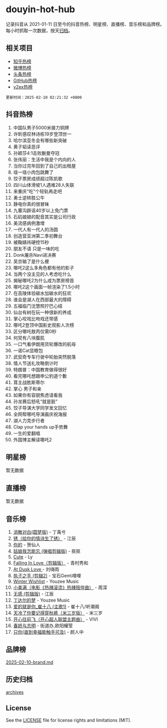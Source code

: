 # douyin-hot-hub

记录抖音从 2021-01-11 日至今的抖音热榜、明星榜、直播榜、音乐榜和品牌榜。每小时抓取一次数据，按天[归档](archives)。

## 相关项目

- [知乎热榜](https://github.com/lonnyzhang423/zhihu-hot-hub)
- [微博热榜](https://github.com/lonnyzhang423/weibo-hot-hub)
- [头条热榜](https://github.com/lonnyzhang423/toutiao-hot-hub)
- [GitHub热榜](https://github.com/lonnyzhang423/github-hot-hub)
- [v2ex热榜](https://github.com/lonnyzhang423/v2ex-hot-hub)


`更新时间：2025-02-10 02:21:32 +0800`

## 抖音热榜

1. 中国队男子5000米接力铜牌
1. 许昕感叹林诗栋19岁登顶世一
1. 哈尔滨亚冬会有哪些新突破
1. 黄子韬读恶评
1. 孙颖莎4:1击败蒯曼夺冠
1. 张伟丽：生活中我是个内向的人
1. 当你过完年回到了自己的出租屋
1. 瑶一瑶小肉包跳舞了
1. 饺子票房成绩超过陈凯歌
1. 四川山体滑坡1人遇难28人失联
1. 来重庆“吃”个轻轨再走吧
1. 勇士逆转胜公牛
1. 静电你真的很冒昧
1. 九寨沟辟谣40岁以上免门票
1. 石矶娘娘的配音其实是公司行政
1. 美流感病例激增
1. 一代人有一代人的汤圆
1. 创造营亚洲第二季初舞台
1. 被鞠婧祎硬控15秒
1. 朋友不语 只是一味的吃
1. Donk屠杀Navi进决赛
1. 吴京输了是什么梗
1. 哪吒2这么多角色都有他的影子
1. 当两个没主见的人考虑吃什么
1. 揭秘哪吒2为什么成为票房榜首
1. 哪吒2这个画面一帧渲染了1.5小时
1. 在高陵体验碳水加碳水的狂欢
1. 谁会是湖人在西部最大的障碍
1. 五福临门沈慧照拧巴心结
1. 仙台有树在玩一种很新的养成
1. 掌心咬戏比吻戏还带感
1. 哪吒2登顶中国影史观影人次榜
1. 区分哪吒敖丙仅需0秒
1. 何炅有八块腹肌
1. 一口气看伊朗用货轮爆改的航母
1. 一诺Cat显眼包
1. 武契奇专车行驶中轮胎突然脱落
1. 情人节送礼攻略倒计时
1. 特朗普：中国教育做得很好
1. 看完哪吒想跟申公豹道个歉
1. 茸主战胜斯蒂尔
1. 掌心 男子和亲
1. 如果你有容貌焦虑请看我
1. 孙龙赛后怒吼“就是脏”
1. 饺子导演大学同学发文回忆
1. 全网帮哪吒导演画庆祝海报
1. 湖人力克步行者
1. Clap your hands up手势舞
1. 一生的爱翻唱
1. 外国博主解读哪吒2

## 明星榜

暂无数据

## 直播榜

暂无数据

## 音乐榜

1. [消散对白(圆梦版)](https://sf5-hl-cdn-tos.douyinstatic.com/obj/tos-cn-ve-2774/og4jB5I5IizzoZVAAAzWgBMAsMDWoArfwBOiFs) - 丁禹兮
1. [锈（给你的情诗生了锈）](https://sf5-hl-cdn-tos.douyinstatic.com/obj/tos-cn-ve-2774/o8a1PBtVqIYbPEGK6e5A4egedVMdm3fCIz6bbE) - 江辰
1. [你的](https://sf5-hl-cdn-tos.douyinstatic.com/obj/tos-cn-ve-2774/oYuIeKf42jB7sEV6B2upMdpYAgfrQWj0FeRegh) - 贺仙人
1. [姑娘我怎能忘 (弹唱剪辑版)](https://sf5-hl-cdn-tos.douyinstatic.com/obj/tos-cn-ve-2774/okamwrBGEMz6illuEofAsMV4yzF5tVWbBiA5AI) - 抠抠
1. [Cute](https://sf6-cdn-tos.douyinstatic.com/obj/tos-cn-ve-2774/o4IbIzHWKAAB4wsS5qMBRiiAlEBGTpQRNfFvuo) - Ly
1. [Falling In Love（剪辑版）](https://sf6-cdn-tos.douyinstatic.com/obj/tos-cn-ve-2774/o8ajpA8zzgBPahbBIO8AcKGBLJezFCRd1wfP9f) - 青村秀和
1. [ At Dusk  Love ](https://sf5-hl-cdn-tos.douyinstatic.com/obj/tos-cn-ve-2774/o8CrpCf5CaYgI4ZrtQgMQAFEfuGqNnRSDQAPBc) - 刘嗨雨
1. [执子之手 (剪辑2)](https://sf5-hl-cdn-tos.douyinstatic.com/obj/tos-cn-ve-2774/oUoZLQjCc31XzqsBnBQUNgeKtYPBcgbFDwtfcu) - 宝石Gem\哩哩
1. [Winter Wishlist](https://sf5-hl-cdn-tos.douyinstatic.com/obj/tos-cn-ve-2774/oIIgUOeamCFCVAzxN6MFRLIBlLGpUqQxeeHrLE) - Youzee Music
1. [小美满（电影《热辣滚烫》热辣陪伴曲）](https://sf5-hl-cdn-tos.douyinstatic.com/obj/tos-cn-ve-2774/o0GAn2lSgfZIDUgtevCGDQYnFg4CwnrBaxbTZL) - 周深
1. [无感 (剪辑版)](https://sf5-hl-cdn-tos.douyinstatic.com/obj/tos-cn-ve-2774/o0eIsUzJBDlQaQFC5OFlgbMEZC1TFYBftOBn6p) - 江辰
1. [丁达尔的梦](https://sf5-hl-cdn-tos.douyinstatic.com/obj/tos-cn-ve-2774/oMU3WirUZBVQkAC9ccG5P2IQirziZM2RTInUY) - Youzee Music
1. [爱的就是你_崔十八 (主歌1)](https://sf5-hl-cdn-tos.douyinstatic.com/obj/tos-cn-ve-2774/oI5BO5DhFZ6UTcNCnZaOCBLtZ7WIMQGfgnXf5E) - 崔十八/听潮阁
1. [天冷了你要记得穿秋裤（米三岁版）](https://sf6-cdn-tos.douyinstatic.com/obj/tos-cn-ve-2774/oQlIwVIDWiZ6BQilAorS7MA0AgCkQDvcZAdm1) - 米三岁
1. [开心往前飞（开心超人联盟主题曲）](https://sf5-hl-cdn-tos.douyinstatic.com/obj/tos-cn-ve-2774/9d8fb7c82cf1421fb93a9fe925275e0a) - VIVI
1. [春娇与志明](https://sf5-hl-cdn-tos.douyinstatic.com/obj/tos-cn-ve-2774/e530d8fceb7044b39707d7f9ff54add1) - 街道办,欧阳耀莹
1. [只你(直到幸福能触手可及)](https://sf5-hl-cdn-tos.douyinstatic.com/obj/tos-cn-ve-2774/o0lBkRDzFTeaVSUz3ZZSCBVtZ5DIMQGfgmEAuE) - 颜人中

## 品牌榜

[2025-02-10-brand.md](archives/2025-02-10-brand.md)

## 历史归档

[archives](archives)

## License

See the [LICENSE](LICENSE) file for license rights and limitations (MIT).
